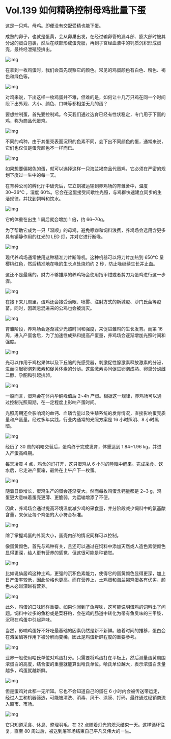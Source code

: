 # Vol.139 如何精确控制母鸡批量下蛋

这是一只鸡，母鸡。即便没有交配受精也能下蛋。


成熟的卵子，也就是蛋黄，会从卵巢出发，在经过输卵管的漏斗部、膨大部时被其分泌的蛋白包裹，然后在峡部形成蛋壳膜，再到子宫经血液中的钙质沉积形成蛋壳，最终经泄殖腔排出。

![img](https://cdn.jsdelivr.net/gh/just-prog/static/img/202108290816241.gif)

在拿到一枚鸡蛋时，我们会首先观察它的颜色。常见的鸡蛋颜色有白色、粉色、褐色和绿色等。

![img](https://cdn.jsdelivr.net/gh/just-prog/static/img/202108290816781.jpeg)

对鸡来说，下出这样一枚鸡蛋并不难，但难的是，如何让十几万只鸡在同一个时间段下出外观、大小、颜色、口味等都相差无几的蛋？

要想控制蛋，首先要控制鸡。今天我们通过选育已经有性状稳定，专门用于下蛋的鸡，称为商品代蛋鸡。

![img](https://cdn.jsdelivr.net/gh/just-prog/static/img/202108290817895.jpeg)

不同的鸡种，由于其蛋壳表面沉积的色素不同，会下出不同颜色的蛋，通常来说，它们也仅仅是蛋壳颜色不一样而已。

![img](https://cdn.jsdelivr.net/gh/just-prog/static/img/202108290817890.jpeg)

如果想要偏褐色的蛋，就可以选择这样一只海兰褐商品代蛋鸡，它必须在严密的规划下度过一生中的每一天。

在育种公司的孵化厅中破壳后，它立刻被运输到养鸡场的育雏舍中，温度 30~36℃ ，湿度 60%。它会在这里接受间歇性光照，与鸡群快速建立同步的生活规律，并找到饲料和饮水。

![img](https://cdn.jsdelivr.net/gh/just-prog/static/img/202108290816810.jpeg)

它的体重在出生 1 周后就会增加 1 倍，约 66~70g。

为了帮助它成为一只「温顺」的母鸡，避免啄癖和饲料浪费，养鸡场会选用含更多具有镇静作用的红光的 LED 灯，并对它进行断喙。

![img](https://cdn.jsdelivr.net/gh/just-prog/static/img/202108290816833.jpeg)

现代养鸡场通常使用这种精准刀片断喙机。这种机器可以将刀片加热到 650℃ 呈樱桃红色，然后精准地在喙的生长点处烧灼约 2 秒，防止喙继续生长并止血。

这还不是最痛的。财力不够雄厚的养鸡场会使用指甲钳或者剪刀为蛋鸡进行这一步骤。

![img](https://cdn.jsdelivr.net/gh/just-prog/static/img/202108290816723.gif)

在接下来几周里，蛋鸡还会接受滴眼、喷雾、注射方式的新城疫、沙门氏菌等疫苗。同时，因疏忽混进来的公鸡也会被消灭。

![img](https://cdn.jsdelivr.net/gh/just-prog/static/img/202108290816212.jpeg)

育雏阶段，养鸡场会逐渐减少光照时间和强度，来促进雏鸡的生长发育。而第 16 周，进入产蛋舍后，为了加速性成熟和提高产蛋量，养鸡场会逐渐增加光照时间和强度。

![img](https://cdn.jsdelivr.net/gh/just-prog/static/img/202108290816393.jpeg)

光可以作用于鸡松果体以及下丘脑的光感受器，刺激促性腺激素释放激素的分泌，进而引起卵泡刺激素和促黄体素的分泌。这些激素协同促进卵泡成熟、卵巢分泌雌二醇、孕酮和引起排卵。

![img](https://cdn.jsdelivr.net/gh/just-prog/static/img/202108290816061.gif)

一般而言，蛋鸡会在体内孕酮峰值后 2~4h 产蛋。根据这一规律，养鸡场可以通过控制光照周期，在一定程度上影响产蛋时间。

光照周期还会影响鸡的血钙、血磷含量以及生殖系统的发育情况，直接影响蛋壳质量和产蛋量。经过多年实践，行业内通常的光照方案是 16 小时照明、8 小时黑暗。

![img](https://cdn.jsdelivr.net/gh/just-prog/static/img/202108290816844.jpeg)

经历了 30 周的明暗交替后，蛋鸡终于完成发育，体重达到 1.84~1.96 kg，并进入产蛋高峰期。

每天凌晨 4 点，鸡舍的灯打开，这只蛋鸡从 6 小时的睡眠中醒来。完成采食、饮水后，它走进产蛋箱，最终在上午产下一枚蛋。

![img](https://cdn.jsdelivr.net/gh/just-prog/static/img/202108290816849.jpeg)

随着日龄增长，蛋鸡生产的蛋会逐渐变大。然而每枚鸡蛋含钙量都是 2~3 g，鸡蛋更大意味着蛋壳更薄、更脆弱，为运输增添了不便。

因此，养鸡场会通过提高环境温度减少鸡的采食量，并分阶段减少饲料中的氨基酸含量，来保证每个鸡蛋的大小符合标准。

![img](https://cdn.jsdelivr.net/gh/just-prog/static/img/202108290816192.jpeg)

除了掌握鸡蛋的外观大小，蛋壳内部的情况同样可以控制。

像蛋黄颜色，首先与鸡种有关，且还可以通过在饲料中添加天然或人造色素使颜色显得更深，给人更有营养的感觉，但这很可能是种错觉。

![img](https://cdn.jsdelivr.net/gh/just-prog/static/img/202108290816624.jpeg)

比如说仙居鸡这种土鸡，更强的沉积色素能力，使得它的蛋黄颜色显得更深，加上日产蛋率较低，因此价格也更高。而在营养上，土鸡蛋和海兰褐鸡蛋各有优劣，颜色未必越深越有营养。

![img](https://cdn.jsdelivr.net/gh/just-prog/static/img/202108290816439.jpeg)

此外，鸡蛋的口味同样重要。如果你闻到了鱼腥味，这可能说明蛋鸡的饲料出了问题。饲料中过多的鱼粉或是菜籽粕，会在鸡的肠道中转化为带有鱼臭味的三甲胺，沉积在鸡蛋中引起异味。

当然，影响鸡蛋好不好吃最基础的因素仍然是新不新鲜。随着时间的推移，蛋白会在溶菌酶等作用下被分解而变稀，因此是鸡蛋新鲜程度的重要参考。

![img](https://cdn.jsdelivr.net/gh/just-prog/static/img/202108290816494.gif)

业界一般使用哈氏单位对鸡蛋打分。只需要将鸡蛋打在平板上，然后测量蛋黄周围浓蛋白的高度，结合蛋的重量就能算出哈氏单位。哈氏单位越大，表示浓蛋白含量越多，鸡蛋就越新鲜。

![img](https://cdn.jsdelivr.net/gh/just-prog/static/img/202108290816148.jpeg)

但是蛋鸡对此都一无所知。它也不会知道自己的蛋在 6 小时内会被传送带运走，经过人工和机器筛选，可能被清洗、消毒、风干、涂膜、打码，最终通过经销商流入超市、市场。

![img](https://cdn.jsdelivr.net/gh/just-prog/static/img/202108290817081.gif)

它只知道采食、休息、整理羽毛，在 22 点随着灯光的熄灭结束一天。这样循环往复，直至 80 周过后，被送到屠宰场结束自己平凡又伟大的一生。



[^1]:海兰国际育种公司.海兰褐商品代蛋鸡饲养管理手册[EB/OL]. https://www.hyline.com/varieties/brown,2018-11.
[^2]:海兰国际育种公司.蛋品质科学[EB/OL]. https://www.hyline.com/technical-resources,2017.
[^3]:海兰国际育种公司.了解家禽光照：产蛋鸡LED灯和其他光源的指导[EB/OL]. https://www.hyline.com/technical-resources,2017.
[^4]:陈辉.不同光照周期对蛋鸡胴体、繁殖性状及血液激素和生化指标的影响[D].保定:河北农业大学,2007.
[^5]:龙城等.饲料因素对鸡蛋风味的影响及其改善措施[J].动物营养学报,2015,27(2):352-358.
[^6]:唐修君, 高玉时, 葛庆联,等.海兰褐壳蛋鸡不同周龄鸡蛋品质比较[C].全国家禽学术讨论会. 2013.
[^7]:吉小凤，杨华，汪建妹，等.笼养仙居鸡与海兰褐鸡蛋营养成分比较[J].浙江农业科学,2018,59(9):1721-1723.